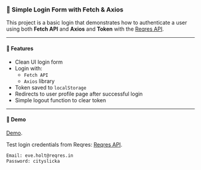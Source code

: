 ### 🔐 Simple Login Form with Fetch & Axios

This project is a basic login that demonstrates how to authenticate a user using both **Fetch API** and **Axios** and **Token** with the
[Reqres API](https://reqres.in/).

---

#### 📁 Features

- Clean UI login form
- Login with:
  - `Fetch API`
  - `Axios` library
- Token saved to `localStorage`
- Redirects to user profile page after successful login
- Simple logout function to clear token

---

#### 📸 Demo

[Demo](https://abdelmagidawad.github.io/Authentication-Challenge/).

Test login credentials from Reqres:
[Reqres API](https://reqres.in/).

```bash
Email: eve.holt@reqres.in  
Password: cityslicka


